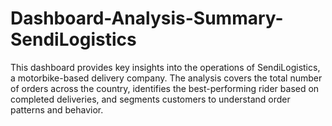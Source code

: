 # Dashboard-Analysis-Summary-SendiLogistics
This dashboard provides key insights into the operations of SendiLogistics, a motorbike-based delivery company. The analysis covers the total number of orders across the country, identifies the best-performing rider based on completed deliveries, and segments customers to understand order patterns and behavior.
